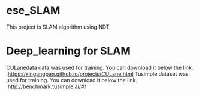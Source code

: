 # ese_SLAM
This project is SLAM algorithm using NDT.  



# Deep_learning for SLAM

CULanedata data was used for training. You can download it below the link.
:https://xingangpan.github.io/projects/CULane.html
Tusimple dataset was used for training. You can download it below the link.
:http://benchmark.tusimple.ai/#/ 

